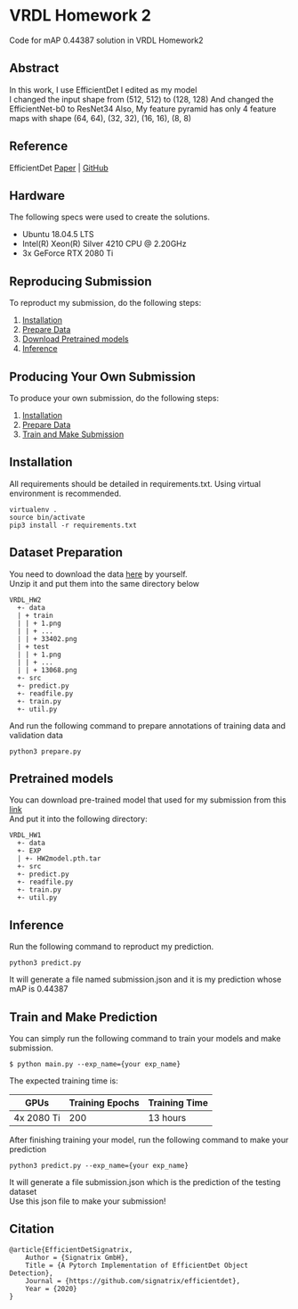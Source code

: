 # VRDL Homework 2
Code for mAP 0.44387 solution in VRDL Homework2

## Abstract
In this work, I use EfficientDet I edited as my model<br>
I changed the input shape from (512, 512) to (128, 128)
And changed the EfficientNet-b0 to ResNet34
Also, My feature pyramid has only 4 feature maps with shape (64, 64), (32, 32), (16, 16), (8, 8) 

## Reference
EfficientDet [Paper](https://arxiv.org/pdf/1911.09070.pdf ) | [GitHub](https://github.com/signatrix/efficientdet)

## Hardware
The following specs were used to create the solutions.
- Ubuntu 18.04.5 LTS
- Intel(R) Xeon(R) Silver 4210 CPU @ 2.20GHz
- 3x GeForce RTX 2080 Ti

## Reproducing Submission
To reproduct my submission, do the following steps:
1. [Installation](#installation)
2. [Prepare Data](#dataset-preparation)
3. [Download Pretrained models](#pretrained-models)
4. [Inference](#inference)

## Producing Your Own Submission
To produce your own submission, do the following steps:
1. [Installation](#installation)
2. [Prepare Data](#dataset-preparation)
3. [Train and Make Submission](#train-and-make-prediction)

## Installation
All requirements should be detailed in requirements.txt. Using virtual environment is recommended.
```
virtualenv .
source bin/activate
pip3 install -r requirements.txt
```

## Dataset Preparation
You need to download the data [here](https://drive.google.com/drive/u/1/folders/1Ob5oT9Lcmz7g5mVOcYH3QugA7tV3WsSl) by yourself.<br>
Unzip it and put them into the same directory below
```
VRDL_HW2
  +- data
  | + train
  | | + 1.png
  | | + ...
  | | + 33402.png
  | + test
  | | + 1.png
  | | + ...
  | | + 13068.png
  +- src
  +- predict.py
  +- readfile.py
  +- train.py
  +- util.py
```
And run the following command to prepare annotations of training data and validation data
```
python3 prepare.py
```
## Pretrained models
You can download pre-trained model that used for my submission from this [link](https://drive.google.com/file/d/128f_l55fRxIXO-HkBsqUppC_a-ONF5Lg/view?usp=sharing)<br>
And put it into the following directory:
```
VRDL_HW1
  +- data
  +- EXP
  | +- HW2model.pth.tar
  +- src
  +- predict.py
  +- readfile.py
  +- train.py
  +- util.py
```

## Inference
Run the following command to reproduct my prediction.
```
python3 predict.py
```
It will generate a file named submission.json and it is my prediction whose mAP is 0.44387


## Train and Make Prediction
You can simply run the following command to train your models and make submission.
```
$ python main.py --exp_name={your exp_name}
```

The expected training time is:

GPUs | Training Epochs | Training Time
------------- | ------------- | ------------- 
4x 2080 Ti | 200 | 13 hours

After finishing training your model, run the following command to make your prediction
```
python3 predict.py --exp_name={your exp_name}
```
It will generate a file submission.json which is the prediction of the testing dataset<br>
Use this json file to make your submission!

## Citation
```
@article{EfficientDetSignatrix,
    Author = {Signatrix GmbH},
    Title = {A Pytorch Implementation of EfficientDet Object Detection},
    Journal = {https://github.com/signatrix/efficientdet},
    Year = {2020}
}
```
